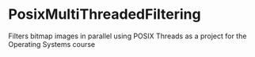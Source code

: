# PosixMultiThreadedFiltering
Filters bitmap images in parallel using POSIX Threads as a project for the Operating Systems course
